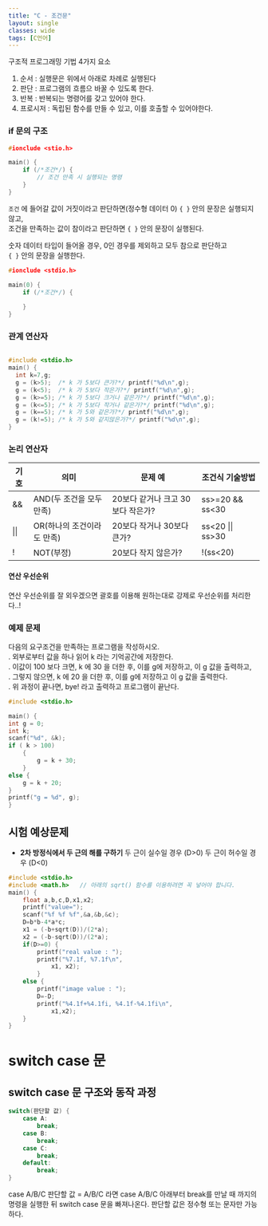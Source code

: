 ```yaml
---
title: "C - 조건문"
layout: single
classes: wide
tags: [C언어]
---
```

  
구조적 프로그래밍 기법 4가지 요소  
1. 순서 : 실행문은 위에서 아래로 차례로 실행된다  
2. 판단 : 프로그램의 흐름으 바꿀 수 있도록 한다.  
3. 반복 : 반복되는 명령어를 갖고 있어야 한다.  
4. 프로시저 : 독립된 함수를 만들 수 있고, 이를 호출할 수 있어야한다.  
  
### if 문의 구조
```cpp
#ionclude <stio.h>

main() {
    if (/*조건*/) {
        // 조건 만족 시 실행되는 명령
    }
}
```

`조건` 에 들어갈 값이 거짓이라고 판단하면(정수형 데이터 0) `{ }` 안의 문장은 실행되지 않고,  
조건을 만족하는 값이 참이라고 판단하면 `{ }` 안의 문장이 실행된다.  
  
숫자 데이터 타입이 들어올 경우, 0인 경우를 제외하고 모두 참으로 판단하고  
`{ }` 안의 문장을 실행한다.  

```cpp
#ionclude <stdio.h>

main(0) {
    if (/*조건*/) {
        
    }
}
```

### 관계 연산자

```cpp

#include <stdio.h>
main() {
  int k=7,g;  
  g = (k>5);  /* k 가 5보다 큰가?*/ printf("%d\n",g);  
  g = (k<5);  /* k 가 5보다 작은가?*/ printf("%d\n",g);  
  g = (k>=5); /* k 가 5보다 크거나 같은가?*/ printf("%d\n",g);  
  g = (k<=5); /* k 가 5보다 작거나 같은가?*/ printf("%d\n",g);  
  g = (k==5); /* k 가 5와 같은가?*/ printf("%d\n",g);  
  g = (k!=5); /* k 가 5와 같지않은가?*/ printf("%d\n",g);  
}
```


### 논리 연산자
|기호|의미|문제 예|조건식 기술방법|
|---|---|---|---|
|&&|AND(두 조건을 모두 만족)|20보다 같거나 크고 30보다 작은가?|ss>=20 && ss<30|
|\|\||OR(하나의 조건이라도 만족)|20보다 작거나 30보다 큰가?|ss<20 \|\| ss>30|
|!|NOT(부정)|20보다 작지 않은가?|!(ss<20)|

#### 연산 우선순위
연산 우선순위를 잘 외우겠으면 괄호를 이용해
원하는대로 강제로 우선순위를 처리한다..!

### 예제 문제  
  
다음의 요구조건을 만족하는 프로그램을 작성하시오.  
. 외부로부터 값을 하나 읽어 k 라는 기억공간에 저장한다.  
. 이값이 100 보다 크면, k 에 30 을 더한 후, 이를 g에 저장하고, 이 g 값을 출력하고,  
. 그렇지 않으면, k 에 20 을 더한 후, 이를 g에 저장하고 이 g 값을 출력한다.  
. 위 과정이 끝나면, bye! 라고 출력하고 프로그램이 끝난다.  

```cpp
#include <stdio.h>

main() {
int g = 0;
int k;
scanf("%d", &k);
if ( k > 100)
    {        
        g = k + 30;
    }
else {
    g = k + 20;
}
printf("g = %d", g);
}
```

## 시험 예상문제
- **2차 방정식에서 두 근의 해를 구하기**
두 근이 실수일 경우 (D>0)
두 근이 허수일 경우 (D<0)
```cpp
#include <stdio.h>
#include <math.h>   // 아래의 sqrt() 함수를 이용하려면 꼭 넣어야 합니다.
main() {
	float a,b,c,D,x1,x2;
	printf("value=");	
	scanf("%f %f %f",&a,&b,&c);
	D=b*b-4*a*c;
	x1 = (-b+sqrt(D))/(2*a);
	x2 = (-b-sqrt(D))/(2*a);
	if(D>=0) {
		printf("real value : ");
		printf("%7.1f, %7.1f\n",
			x1, x2);
		}
	else {
		printf("image value : ");
		D=-D;
		printf("%4.1f+%4.1fi, %4.1f-%4.1fi\n",
		    x1,x2);
	}
}

```

# switch case 문

## switch case 문 구조와 동작 과정
```cpp
switch(판단할 값) {
	case A:
		break;
	case B:
		break;
	case C:
		break;
	default:
		break;
}
```
case A/B/C
판단할 값 = A/B/C 라면
case A/B/C 아래부터 break를 만날 때 까지의 명령을 실행한 뒤 switch case 문을 빠져나온다.
판단할 값은 정수형 또는 문자만 가능하다.

##